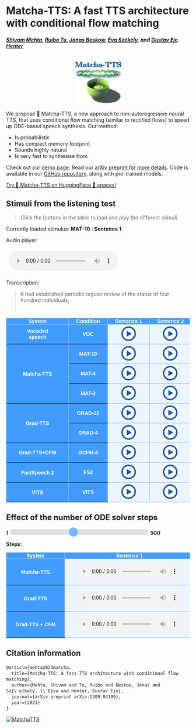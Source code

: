 # Matcha-TTS: A fast TTS architecture with conditional flow matching

<head>
  <link rel="icon" type="image/x-icon" href="favicon.ico">
  <meta name="msapplication-TileColor" content="#da532c">
  <meta charset="UTF-8">
  <meta name="theme-color" content="#ffffff">
  <meta property="og:title" content="Matcha-TTS: A fast TTS architecture with conditional flow matching" />
  <meta name="og:description" content="We propose Matcha-TTS, a new approach to non-autoregressive neural TTS, that uses conditional flow matching to speed up ODE-based speech synthesis. Our method is probabilistic, has compact memory footprint, sounds highly natural, is very fast to synthesise from">
  <meta property="og:image" content="images/architecture.png" />
  <meta property="twitter:image" content="images/architecture.png" />
  <meta property="og:type" content="website" />
  <meta property="og:site_name" content="Matcha-TTS" />
  <meta name="twitter:card" content="images/architecture.png" />
  <meta name="viewport" content="width=device-width, initial-scale=1.0">
  <meta name="keywords" content="tts, text to speech, probabilistic machine learning, diffusion models, conditional flow matching, generative modelling, machine learning, deep learning, speech synthesis, research, phd">
  <meta name="description" content="We propose Matcha-TTS, a new approach to non-autoregressive neural TTS, that uses conditional flow matching to speed up ODE-based speech synthesis. Our method is probabilistic, has compact memory footprint, sounds highly natural, is very fast to synthesise from." />
</head>

##### [Shivam Mehta][shivam_profile], [Ruibo Tu][ruibo_profile], [Jonas Beskow][jonas_profile], [Éva Székely][eva_profile], and [Gustav Eje Henter][gustav_profile]

<p style="text-align: center;">
  <img src="images/logo.png" height="128"/>
</p>

We propose 🍵 Matcha-TTS, a new approach to non-autoregressive neural TTS, that uses conditional flow matching (similar to rectified flows) to speed up ODE-based speech synthesis. Our method:

- Is probabilistic
- Has compact memory footprint
- Sounds highly natural
- Is very fast to synthesise from

Check out our [demo page][this_page]. Read our [arXiv preprint for more details][arxiv_link].
Code is available in our [GitHub repository][github_link], along with pre-trained models.

[Try 🍵 Matcha-TTS on HuggingFace 🤗 spaces!][hf_space]

[shivam_profile]: https://www.kth.se/profile/smehta
[ruibo_profile]: https://www.kth.se/profile/ruibo
[jonas_profile]: https://www.kth.se/profile/beskow
[eva_profile]: https://www.kth.se/profile/szekely
[gustav_profile]: https://people.kth.se/~ghe/
[this_page]: https://shivammehta25.github.io/Matcha-TTS
[arxiv_link]: https://arxiv.org/abs/2309.03199
[grad_tts_paper]: https://arxiv.org/abs/2105.06337
[vits_paper]: https://arxiv.org/abs/2106.06103
[fastspeech2_paper]: https://arxiv.org/abs/2006.04558
[github_link]: https://github.com/shivammehta25/Matcha-TTS
[hf_space]: https://huggingface.co/spaces/shivammehta25/Matcha-TTS

<style type="text/css">
    .tg {
    border-collapse: collapse;
    border-color: #9ABAD9;
    border-spacing: 0;
  }

  .tg td {
    background-color: #EBF5FF;
    border-color: #9ABAD9;
    border-style: solid;
    border-width: 1px;
    color: #444;
    font-family: Arial, sans-serif;
    font-size: 14px;
    overflow: hidden;
    padding: 0px 20px;
    word-break: normal;
    font-weight: bold;
    vertical-align: middle;
    text-align: center;
    white-space: nowrap;
  }

  .tg th {
    background-color: #409cff;
    border-color: #9ABAD9;
    border-style: solid;
    border-width: 1px;
    color: #fff;
    font-family: Arial, sans-serif;
    font-size: 14px;
    font-weight: bold;
    overflow: hidden;
    padding: 0px 20px;
    word-break: normal;
    font-weight: bold;
    vertical-align: middle;
    text-align: center;
    white-space: nowrap;
    margin: auto;
  }

  .tg th a {
    background-color: #409cff;
    color: #fff;
    text-decoration: none;
    font-family: Arial, sans-serif;
    font-size: 14px;
    font-weight: bold;
    overflow: hidden;
    padding: 0px 20px;
    word-break: normal;
    font-weight: bold;
    vertical-align: middle;
    text-align: center;
    white-space: nowrap;
    margin: auto;
  }

  .tg .tg-0pky {
    border-color: inherit;
    text-align: center;
    vertical-align: top,
  }

  td img {
    position: relative;
    margin: 0 auto;
    max-width: 650px;
    padding: 5px;
    border: 0px;
  }

  .tg .tg-fymr {
    border-color: inherit;
    font-weight: bold;
    text-align: center;
    vertical-align: top
  }
  .slider {
  -webkit-appearance: none;
  width: 75%;
  height: 15px;
  border-radius: 5px;
  background: #d3d3d3;
  outline: none;
  opacity: 0.7;
  -webkit-transition: .2s;
  transition: opacity .2s;
}

.slider::-webkit-slider-thumb {
  -webkit-appearance: none;
  appearance: none;
  width: 25px;
  height: 25px;
  border-radius: 50%;
  background: #409cff;
  cursor: pointer;
}

.slider::-moz-range-thumb {
  width: 25px;
  height: 25px;
  border-radius: 50%;
  background: #409cff;
  cursor: pointer;
}

/* audio {
    width: 240px;
} */

/* CSS */
.button-12 {
  display: flex;
  flex-direction: column;
  align-items: center;
  padding: 10px 54px;
  font-family: -apple-system, BlinkMacSystemFont, 'Roboto', sans-serif;
  font-weight: bold;
  border-radius: 6px;
  border: none;

  background: #6E6D70;
  box-shadow: 0px 0.5px 1px rgba(0, 0, 0, 0.1), inset 0px 0.5px 0.5px rgba(255, 255, 255, 0.5), 0px 0px 0px 0.5px rgba(0, 0, 0, 0.12);
  color: #DFDEDF;
  user-select: none;
  -webkit-user-select: none;
  touch-action: manipulation;
}

.button-12:focus {
  box-shadow: inset 0px 0.8px 0px -0.25px rgba(255, 255, 255, 0.2), 0px 0.5px 1px rgba(0, 0, 0, 0.1), 0px 0px 0px 3.5px rgba(58, 108, 217, 0.5);
  outline: 0;
}

audio {
  margin: 0.5em;
}

 .slider {
  -webkit-appearance: none;
  width: 75%;
  height: 15px;
  border-radius: 5px;
  background: #d3d3d3;
  outline: none;
  opacity: 0.7;
  -webkit-transition: .2s;
  transition: opacity .2s;
}

.slider::-webkit-slider-thumb {
  -webkit-appearance: none;
  appearance: none;
  width: 25px;
  height: 25px;
  border-radius: 50%;
  background: #409cff;
  cursor: pointer;
}

.slider::-moz-range-thumb {
  width: 25px;
  height: 25px;
  border-radius: 50%;
  background: #409cff;
  cursor: pointer;
}

</style>

<script src="transcripts.js"></script>

<!-- ## Architecture

<img src="images/architecture.png" alt="Architecture of Matcha-TTS" width="750"/> -->

<script>

transcript_listening_test = {
 1: "It had established periodic regular review of the status of four hundred individuals;",    //4
 2: "The narrative of these events is based largely on the recollections of the participants,", // 3
 3: "The jury did not believe him, and the verdict was for the defendants.",    //  7
 4: "One by one the huge uprights of black timber were fitted together,",        // 19
 5: "The position of this palmprint on the carton was parallel with the long axis of the box, and at right angles with the short axis;", //  23
 6: "The boy declared he saw no one, and accordingly passed through without paying the toll of a penny."    // 38
}

function play_audio(filename, audio_id,  condition_name, transcription){

    audio = document.getElementById(audio_id);
    audio_source = document.getElementById(audio_id + "-src");
    block_quote = document.getElementById(audio_id + "-transcript");
    stimulus_span = document.getElementById(audio_id + "-span");

    audio.pause();
    audio_source.src = filename;
    block_quote.innerHTML = transcription;
    stimulus_span.innerHTML = condition_name;
    audio.load();
    audio.play();
}

</script>

## Stimuli from the listening test

> Click the buttons in the table to load and play the different stimuli.

Currently loaded stimulus: <span id="stimuli-from-listening-test-span" style="font-weight: bold;"> MAT-10 : Sentence 1</span>

<p>Audio player: </p>
  <audio id="stimuli-from-listening-test" controls>
    <source id="stimuli-from-listening-test-src" src="stimuli/sample_from_test/MAT-10_1.wav" type="audio/wav">
  </audio>

<p> Transcription: </p>
<blockquote style="height: 60px">
  <p id="stimuli-from-listening-test-transcript">
    It had established periodic regular review of the status of four hundred individuals; 
  </p>
</blockquote>
<table class="tg">
  <thead>
    <tr>
      <th class="tg-0pky">System</th>
      <th class="tg-0pky">Condition</th>
      <th class="tg-0pky">Sentence 1</th>
      <th class="tg-0pky">Sentence 2</th>
      <th class="tg-0pky">Sentence 3</th>
      <th class="tg-0pky">Sentence 4</th>
      <th class="tg-0pky">Sentence 5</th>
      <th class="tg-0pky">Sentence 6</th>
    </tr>
  </thead>
  <tbody>
    <tr>
        <th class="tg-0pky">Vocoded <br> speech</th>
        <th class="tg-0pky">VOC</th>
        <td> <img src="images/play_button.png" height=40 style="cursor: pointer;" onclick="play_audio('stimuli/sample_from_test/VOC_1.wav', 'stimuli-from-listening-test', 'VOC , Sentence 1', transcript_listening_test[1])"/> </td>
        <td> <img src="images/play_button.png" height=40 style="cursor: pointer;" onclick="play_audio('stimuli/sample_from_test/VOC_2.wav', 'stimuli-from-listening-test', 'VOC , Sentence 2', transcript_listening_test[2])"/> </td>
        <td> <img src="images/play_button.png" height=40 style="cursor: pointer;" onclick="play_audio('stimuli/sample_from_test/VOC_3.wav', 'stimuli-from-listening-test', 'VOC , Sentence 3', transcript_listening_test[3])"/> </td>
        <td> <img src="images/play_button.png" height=40 style="cursor: pointer;" onclick="play_audio('stimuli/sample_from_test/VOC_4.wav', 'stimuli-from-listening-test', 'VOC , Sentence 4', transcript_listening_test[4])"/> </td>
        <td> <img src="images/play_button.png" height=40 style="cursor: pointer;" onclick="play_audio('stimuli/sample_from_test/VOC_5.wav', 'stimuli-from-listening-test', 'VOC , Sentence 5', transcript_listening_test[5])"/> </td>
        <td> <img src="images/play_button.png" height=40 style="cursor: pointer;" onclick="play_audio('stimuli/sample_from_test/VOC_6.wav', 'stimuli-from-listening-test', 'VOC , Sentence 6', transcript_listening_test[6])"/> </td>    
    </tr>
    <tr>
        <th class="tg-0pky" rowspan="3"><a href="https://shivammehta25.github.io/Matcha-TTS"> Matcha-TTS</a></th>
        <th class="tg-0pky">MAT-10</th>
        <td> <img src="images/play_button.png" height=40 style="cursor: pointer;" onclick="play_audio('stimuli/sample_from_test/MAT-10_1.wav', 'stimuli-from-listening-test', 'MAT-10 , Sentence 1', transcript_listening_test[1])"/> </td> 
        <td> <img src="images/play_button.png" height=40 style="cursor: pointer;" onclick="play_audio('stimuli/sample_from_test/MAT-10_2.wav', 'stimuli-from-listening-test', 'MAT-10 , Sentence 2', transcript_listening_test[2])"/> </td> 
        <td> <img src="images/play_button.png" height=40 style="cursor: pointer;" onclick="play_audio('stimuli/sample_from_test/MAT-10_3.wav', 'stimuli-from-listening-test', 'MAT-10 , Sentence 3', transcript_listening_test[3])"/> </td> 
        <td> <img src="images/play_button.png" height=40 style="cursor: pointer;" onclick="play_audio('stimuli/sample_from_test/MAT-10_4.wav', 'stimuli-from-listening-test', 'MAT-10 , Sentence 4', transcript_listening_test[4])"/> </td> 
        <td> <img src="images/play_button.png" height=40 style="cursor: pointer;" onclick="play_audio('stimuli/sample_from_test/MAT-10_5.wav', 'stimuli-from-listening-test', 'MAT-10 , Sentence 5', transcript_listening_test[5])"/> </td> 
        <td> <img src="images/play_button.png" height=40 style="cursor: pointer;" onclick="play_audio('stimuli/sample_from_test/MAT-10_6.wav', 'stimuli-from-listening-test', 'MAT-10 , Sentence 6', transcript_listening_test[6])"/> </td> 
    </tr>
    <tr>
        <th class="tg-0pky">MAT-4</th>
        <td> <img src="images/play_button.png" height=40 style="cursor: pointer;" onclick="play_audio('stimuli/sample_from_test/MAT-4_1.wav', 'stimuli-from-listening-test', 'MAT-4 , Sentence 1', transcript_listening_test[1])"/> </td> 
        <td> <img src="images/play_button.png" height=40 style="cursor: pointer;" onclick="play_audio('stimuli/sample_from_test/MAT-4_2.wav', 'stimuli-from-listening-test', 'MAT-4 , Sentence 2', transcript_listening_test[2])"/> </td> 
        <td> <img src="images/play_button.png" height=40 style="cursor: pointer;" onclick="play_audio('stimuli/sample_from_test/MAT-4_3.wav', 'stimuli-from-listening-test', 'MAT-4 : Sentence 3', transcript_listening_test[3])"/> </td> 
        <td> <img src="images/play_button.png" height=40 style="cursor: pointer;" onclick="play_audio('stimuli/sample_from_test/MAT-4_4.wav', 'stimuli-from-listening-test', 'MAT-4 : Sentence 4', transcript_listening_test[4])"/> </td> 
        <td> <img src="images/play_button.png" height=40 style="cursor: pointer;" onclick="play_audio('stimuli/sample_from_test/MAT-4_5.wav', 'stimuli-from-listening-test', 'MAT-4 , Sentence 5', transcript_listening_test[5])"/> </td> 
        <td> <img src="images/play_button.png" height=40 style="cursor: pointer;" onclick="play_audio('stimuli/sample_from_test/MAT-4_6.wav', 'stimuli-from-listening-test', 'MAT-4 , Sentence 6', transcript_listening_test[6])"/> </td>        
    </tr>
    <tr>
        <th class="tg-0pky">MAT-2</th>
        <td> <img src="images/play_button.png" height=40 style="cursor: pointer;" onclick="play_audio('stimuli/sample_from_test/MAT-2_1.wav', 'stimuli-from-listening-test', 'MAT-2 , Sentence 1', transcript_listening_test[1])"/> </td> 
        <td> <img src="images/play_button.png" height=40 style="cursor: pointer;" onclick="play_audio('stimuli/sample_from_test/MAT-2_2.wav', 'stimuli-from-listening-test', 'MAT-2 , Sentence 2', transcript_listening_test[2])"/> </td> 
        <td> <img src="images/play_button.png" height=40 style="cursor: pointer;" onclick="play_audio('stimuli/sample_from_test/MAT-2_3.wav', 'stimuli-from-listening-test', 'MAT-2 , Sentence 3', transcript_listening_test[3])"/> </td> 
        <td> <img src="images/play_button.png" height=40 style="cursor: pointer;" onclick="play_audio('stimuli/sample_from_test/MAT-2_4.wav', 'stimuli-from-listening-test', 'MAT-2 , Sentence 4', transcript_listening_test[4])"/> </td> 
        <td> <img src="images/play_button.png" height=40 style="cursor: pointer;" onclick="play_audio('stimuli/sample_from_test/MAT-2_5.wav', 'stimuli-from-listening-test', 'MAT-2 , Sentence 5', transcript_listening_test[5])"/> </td> 
        <td> <img src="images/play_button.png" height=40 style="cursor: pointer;" onclick="play_audio('stimuli/sample_from_test/MAT-2_6.wav', 'stimuli-from-listening-test', 'MAT-2 , Sentence 6', transcript_listening_test[6])"/> </td>       
    </tr>
    <tr>
        <th class="tg-0pky" rowspan="2"><a href="https://arxiv.org/abs/2105.06337">Grad-TTS</a></th>
        <th class="tg-0pky">GRAD-10</th>
        <td> <img src="images/play_button.png" height=40 style="cursor: pointer;" onclick="play_audio('stimuli/sample_from_test/GRAD-10_1.wav', 'stimuli-from-listening-test', 'GRAD-10 , Sentence 1', transcript_listening_test[1])"/> </td> 
        <td> <img src="images/play_button.png" height=40 style="cursor: pointer;" onclick="play_audio('stimuli/sample_from_test/GRAD-10_2.wav', 'stimuli-from-listening-test', 'GRAD-10 , Sentence 2', transcript_listening_test[2])"/> </td> 
        <td> <img src="images/play_button.png" height=40 style="cursor: pointer;" onclick="play_audio('stimuli/sample_from_test/GRAD-10_3.wav', 'stimuli-from-listening-test', 'GRAD-10 , Sentence 3', transcript_listening_test[3])"/> </td> 
        <td> <img src="images/play_button.png" height=40 style="cursor: pointer;" onclick="play_audio('stimuli/sample_from_test/GRAD-10_4.wav', 'stimuli-from-listening-test', 'GRAD-10 , Sentence 4', transcript_listening_test[4])"/> </td> 
        <td> <img src="images/play_button.png" height=40 style="cursor: pointer;" onclick="play_audio('stimuli/sample_from_test/GRAD-10_5.wav', 'stimuli-from-listening-test', 'GRAD-10 , Sentence 5', transcript_listening_test[5])"/> </td> 
        <td> <img src="images/play_button.png" height=40 style="cursor: pointer;" onclick="play_audio('stimuli/sample_from_test/GRAD-10_6.wav', 'stimuli-from-listening-test', 'GRAD-10 , Sentence 6', transcript_listening_test[6])"/> </td>       
    </tr>
    <tr>
        <th class="tg-0pky">GRAD-4</th>
        <td> <img src="images/play_button.png" height=40 style="cursor: pointer;" onclick="play_audio('stimuli/sample_from_test/GRAD-4_1.wav', 'stimuli-from-listening-test', 'GRAD-4 , Sentence 1', transcript_listening_test[1])"/> </td> 
        <td> <img src="images/play_button.png" height=40 style="cursor: pointer;" onclick="play_audio('stimuli/sample_from_test/GRAD-4_2.wav', 'stimuli-from-listening-test', 'GRAD-4 , Sentence 2', transcript_listening_test[2])"/> </td> 
        <td> <img src="images/play_button.png" height=40 style="cursor: pointer;" onclick="play_audio('stimuli/sample_from_test/GRAD-4_3.wav', 'stimuli-from-listening-test', 'GRAD-4 , Sentence 3', transcript_listening_test[3])"/> </td> 
        <td> <img src="images/play_button.png" height=40 style="cursor: pointer;" onclick="play_audio('stimuli/sample_from_test/GRAD-4_4.wav', 'stimuli-from-listening-test', 'GRAD-4 , Sentence 4', transcript_listening_test[4])"/> </td> 
        <td> <img src="images/play_button.png" height=40 style="cursor: pointer;" onclick="play_audio('stimuli/sample_from_test/GRAD-4_5.wav', 'stimuli-from-listening-test', 'GRAD-4 , Sentence 5', transcript_listening_test[5])"/> </td> 
        <td> <img src="images/play_button.png" height=40 style="cursor: pointer;" onclick="play_audio('stimuli/sample_from_test/GRAD-4_6.wav', 'stimuli-from-listening-test', 'GRAD-4 , Sentence 6', transcript_listening_test[6])"/> </td>       
    </tr>
    <tr>
        <th class="tg-0pky">Grad-TTS+CFM</th>
        <th class="tg-0pky">GCFM-4</th>
        <td> <img src="images/play_button.png" height=40 style="cursor: pointer;" onclick="play_audio('stimuli/sample_from_test/GCFM-4_1.wav', 'stimuli-from-listening-test', 'GCFM-4 , Sentence 1', transcript_listening_test[1])"/> </td> 
        <td> <img src="images/play_button.png" height=40 style="cursor: pointer;" onclick="play_audio('stimuli/sample_from_test/GCFM-4_2.wav', 'stimuli-from-listening-test', 'GCFM-4 , Sentence 2', transcript_listening_test[2])"/> </td> 
        <td> <img src="images/play_button.png" height=40 style="cursor: pointer;" onclick="play_audio('stimuli/sample_from_test/GCFM-4_3.wav', 'stimuli-from-listening-test', 'GCFM-4 , Sentence 3', transcript_listening_test[3])"/> </td> 
        <td> <img src="images/play_button.png" height=40 style="cursor: pointer;" onclick="play_audio('stimuli/sample_from_test/GCFM-4_4.wav', 'stimuli-from-listening-test', 'GCFM-4 , Sentence 4', transcript_listening_test[4])"/> </td> 
        <td> <img src="images/play_button.png" height=40 style="cursor: pointer;" onclick="play_audio('stimuli/sample_from_test/GCFM-4_5.wav', 'stimuli-from-listening-test', 'GCFM-4 , Sentence 5', transcript_listening_test[5])"/> </td> 
        <td> <img src="images/play_button.png" height=40 style="cursor: pointer;" onclick="play_audio('stimuli/sample_from_test/GCFM-4_6.wav', 'stimuli-from-listening-test', 'GCFM-4 , Sentence 6', transcript_listening_test[6])"/> </td>       
    </tr>
    <tr>
        <th class="tg-0pky"><a href="https://arxiv.org/abs/2006.04558">FastSpeech 2</a></th>
        <th class="tg-0pky">FS2</th>
        <td> <img src="images/play_button.png" height=40 style="cursor: pointer;" onclick="play_audio('stimuli/sample_from_test/FS2_1.wav', 'stimuli-from-listening-test', 'FS2 , Sentence 1', transcript_listening_test[1])"/> </td> 
        <td> <img src="images/play_button.png" height=40 style="cursor: pointer;" onclick="play_audio('stimuli/sample_from_test/FS2_2.wav', 'stimuli-from-listening-test', 'FS2 , Sentence 2', transcript_listening_test[2])"/> </td> 
        <td> <img src="images/play_button.png" height=40 style="cursor: pointer;" onclick="play_audio('stimuli/sample_from_test/FS2_3.wav', 'stimuli-from-listening-test', 'FS2 , Sentence 3', transcript_listening_test[3])"/> </td> 
        <td> <img src="images/play_button.png" height=40 style="cursor: pointer;" onclick="play_audio('stimuli/sample_from_test/FS2_4.wav', 'stimuli-from-listening-test', 'FS2 , Sentence 4', transcript_listening_test[4])"/> </td> 
        <td> <img src="images/play_button.png" height=40 style="cursor: pointer;" onclick="play_audio('stimuli/sample_from_test/FS2_5.wav', 'stimuli-from-listening-test', 'FS2 , Sentence 5', transcript_listening_test[5])"/> </td> 
        <td> <img src="images/play_button.png" height=40 style="cursor: pointer;" onclick="play_audio('stimuli/sample_from_test/FS2_6.wav', 'stimuli-from-listening-test', 'FS2 , Sentence 6', transcript_listening_test[6])"/> </td>       
    </tr>
    <tr>
        <th class="tg-0pky"><a href="https://arxiv.org/abs/2106.06103">VITS</a></th>
        <th class="tg-0pky">VITS</th>
        <td> <img src="images/play_button.png" height=40 style="cursor: pointer;" onclick="play_audio('stimuli/sample_from_test/VITS_1.wav', 'stimuli-from-listening-test', 'VITS , Sentence 1', transcript_listening_test[1])"/> </td> 
        <td> <img src="images/play_button.png" height=40 style="cursor: pointer;" onclick="play_audio('stimuli/sample_from_test/VITS_2.wav', 'stimuli-from-listening-test', 'VITS , Sentence 2', transcript_listening_test[2])"/> </td> 
        <td> <img src="images/play_button.png" height=40 style="cursor: pointer;" onclick="play_audio('stimuli/sample_from_test/VITS_3.wav', 'stimuli-from-listening-test', 'VITS , Sentence 3', transcript_listening_test[3])"/> </td> 
        <td> <img src="images/play_button.png" height=40 style="cursor: pointer;" onclick="play_audio('stimuli/sample_from_test/VITS_4.wav', 'stimuli-from-listening-test', 'VITS , Sentence 4', transcript_listening_test[4])"/> </td> 
        <td> <img src="images/play_button.png" height=40 style="cursor: pointer;" onclick="play_audio('stimuli/sample_from_test/VITS_5.wav', 'stimuli-from-listening-test', 'VITS , Sentence 5', transcript_listening_test[5])"/> </td> 
        <td> <img src="images/play_button.png" height=40 style="cursor: pointer;" onclick="play_audio('stimuli/sample_from_test/VITS_6.wav', 'stimuli-from-listening-test', 'VITS , Sentence 6', transcript_listening_test[6])"/> </td>       
    </tr>
  </tbody>
</table>

## Effect of the number of ODE solver steps

<div class="slidecontainer">
  <label for="itr_slider"><span style="font-weight:bold"> 1 </span></label>
  <input type="range" min="1" max="12" value="6" class="slider" id="itr_slider">
  <label for="itr_slider"><span style="font-weight:bold"> 500 </span> </label>
  <p><span style="font-weight:bold">Steps:</span> <span class="itr_val"></span>
  </p>
</div>

<script>

  var itr_slider = document.getElementById("itr_slider");
  var itr_vals = document.getElementsByClassName("itr_val");
  
  // Functions to update values
  var iterations = {
                     1: 1,
                     2: 2,
                     3: 3,
                     4: 4,
                     5: 5,
                     6: 10,
                     7: 15,
                     8: 20,
                     9: 25,
                     10: 50,
                     11: 100,
                     12: 500,
  };
  function updateVals(classes, value){
    for(var i=0; i < classes.length; i++) {
        classes[i].innerHTML= iterations[parseInt(value)];
    }
  }

  let systems = [
      "MAT",
      "GRAD",
      "GCFM"
  ]

  updateVals(itr_vals, 6);
  itr_slider.oninput = function() {
    updateVals(itr_vals, this.value);
    let iteration = iterations[parseInt(this.value)];
    // Update sources


    for (let sent=1; sent <= 3; sent++){
      for (let system_idx = 0; system_idx < systems.length; system_idx++){
        let audio = document.getElementById(systems[system_idx] + "_sent_" + sent);
        let audio_src = document.getElementById( systems[system_idx] + "_sent_src_" + sent);

        audio_src.src = "stimuli/number_of_ode_solver/" + systems[system_idx] + "-" + iteration + "_" + sent + ".wav";
        audio.load();        

      }
    }
  }
</script>

<table class="tg">
  <thead>
    <tr>
      <th class="tg-0pky">System</th>
      <th class="tg-0pky">Sentence 1</th>
      <th class="tg-0pky">Sentence 2</th>
      <th class="tg-0pky">Sentence 3</th>
    </tr>
  </thead>
  <tbody>
    <tr>
      <th class="tg-0pky"><a href="https://shivammehta25.github.io/Matcha-TTS">Matcha-TTS</a></th>
      <td>
        <audio id="MAT_sent_1" controls>
            <source id="MAT_sent_src_1" src="stimuli/number_of_ode_solver/MAT-10_1.wav" type="audio/wav">
        </audio>
      </td>
      <td>
        <audio id="MAT_sent_2" controls>
            <source id="MAT_sent_src_2" src="stimuli/number_of_ode_solver/MAT-10_2.wav" type="audio/wav">
        </audio>
      </td>
      <td>
        <audio id="MAT_sent_3" controls>
            <source id="MAT_sent_src_3" src="stimuli/sample_from_test/MAT-10_3.wav" type="audio/wav">
        </audio>
      </td>
    </tr>
    <tr>
      <th class="tg-0pky"><a href="https://arxiv.org/abs/2105.06337">Grad-TTS</a></th>
      <td>
        <audio id="GRAD_sent_1" controls>
            <source id="GRAD_sent_src_1" src="stimuli/number_of_ode_solver/GRAD-10_1.wav" type="audio/wav">
        </audio>
      </td>
      <td>
        <audio id="GRAD_sent_2" controls>
            <source id="GRAD_sent_src_2" src="stimuli/number_of_ode_solver/GRAD-10_2.wav" type="audio/wav">
        </audio>
      </td>
      <td>
        <audio id="GRAD_sent_3" controls>
            <source id="GRAD_sent_src_3" src="stimuli/number_of_ode_solver/GRAD-10_3.wav" type="audio/wav">
        </audio>
      </td>
    </tr>
    <tr>
      <th class="tg-0pky">Grad-TTS + CFM</th>
      <td>
        <audio id="GCFM_sent_1" controls>
            <source id="GCFM_sent_src_1" src="stimuli/number_of_ode_solver/GCFM-10_1.wav" type="audio/wav">
        </audio>
      </td>
      <td>
        <audio id="GCFM_sent_2" controls>
            <source id="GCFM_sent_src_2" src="stimuli/number_of_ode_solver/GCFM-10_2.wav" type="audio/wav">
        </audio>
      </td>
      <td>
        <audio id="GCFM_sent_3" controls>
            <source id="GCFM_sent_src_3" src="stimuli/number_of_ode_solver/GCFM-10_3.wav" type="audio/wav">
        </audio>
      </td>
    </tr>

  </tbody>
</table>

## Citation information

```
@article{mehta2023matcha,
  title={Matcha-TTS: A fast TTS architecture with conditional flow matching},
  author={Mehta, Shivam and Tu, Ruibo and Beskow, Jonas and Sz{\'e}kely, {\'E}va and Henter, Gustav Eje},
  journal={arXiv preprint arXiv:2309.03199},
  year={2023}
}
```

[![MatchaTTS](https://hits.seeyoufarm.com/api/count/incr/badge.svg?url=https://shivammehta25.github.io/Matcha-TTS&count_bg=%23409CFF&title_bg=%23555555&icon=&icon_color=%23E7E7E7&title=Matcha-TTS&edge_flat=false)][this_page]

